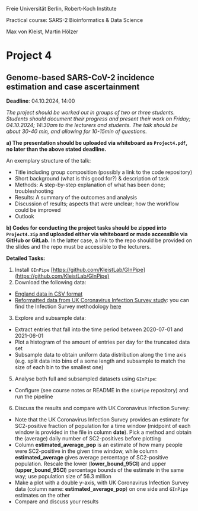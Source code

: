 Freie Universität Berlin, Robert-Koch Institute

Practical course: SARS-2 Bioinformatics & Data Science

Max von Kleist, Martin Hölzer

# Project 4

## Genome-based SARS-CoV-2 incidence estimation and case ascertainment

**Deadline**: 04.10.2024, 14:00

*The project should be worked out in groups of two or three students. Students should document their progress and present their work on Friday; 04.10.2024; 14:30am to the lecturers and students. The talk should be about 30-40 min, and allowing for 10-15min of questions.*

**a) The presentation should be uploaded via whiteboard as `Project4.pdf`, no later than the above stated deadline.**

An exemplary structure of the talk: 
*	Title including group composition (possibly a link to the code repository)
*	Short background (what is this good for?) & description of task
*	Methods: A step-by-step explanation of what has been done; troubleshooting
*	Results: A summary of the outcomes and analysis
*	Discussion of results; aspects that were unclear; how the workflow could be improved 
*	Outlook

**b) Codes for conducting the project tasks should be zipped into `Project4.zip` and uploaded either via whiteboard or made accessible via GitHub or GitLab.** In the latter case, a link to the repo should be provided on the slides and the repo must be accessible to the lecturers.

**Detailed Tasks:**

1) Install `GInPipe` [https://github.com/KleistLab/GInPipe](https://github.com/KleistLab/GInPipe)
2) Download the following data:
  * [England data in CSV format](https://box.fu-berlin.de/s/aroKcNJdfKFNbb3)
  * [Reformatted data from UK Coronavirus Infection Survey study](https://box.fu-berlin.de/s/qC8dXWQ54GPJLnD): you can find the Infection Survey methodology [here](https://www.ons.gov.uk/peoplepopulationandcommunity/healthandsocialcare/conditionsanddiseases/methodologies/covid19infectionsurveypilotmethodsandfurtherinformation) 
3) Explore and subsample data:
  * Extract entries that fall into the time period between 2020-07-01 and 2021-06-01
  * Plot a histogram of the amount of entries per day for the truncated data set
  * Subsample data to obtain uniform data distribution along the time axis (e.g. split data into bins of a some length and subsample to match the size of each bin to the smallest one)
5) Analyse both full and subsampled datasets using `GInPipe`:
  * Configure (see course notes or README in the `GInPipe` repository) and run the pipeline
6) Discuss the results and compare with UK Coronavirus Infection Survey:
  * Note that the UK Coronavirus Infection Survey provides an estimate for SC2-positive fraction of population for a time window (midpoint of each window is provided in the file in column **date**). Pick a method and obtain the (average) daily number of SC2-positives before plotting
  * Column **estimated_average_pop** is an estimate of how many people were SC2-positive in the given time window, while column **estimated_average** gives average percentage of SC2-positive population. Rescale the lower (**lower_bound_95CI**) and upper (**upper_bound_95CI**) percentage bounds of the estimate in the same way; use population size of 56.3 million
  * Make a plot with a double y-axis, with UK Coronavirus Infection Survey data (column name: **estimated_average_pop**) on one side and `GInPipe` estimates on the other
  * Compare and discuss your results

